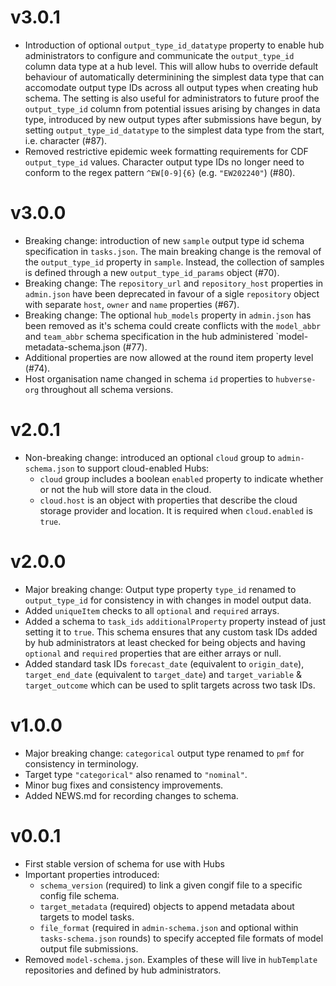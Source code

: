 # v3.0.1

* Introduction of optional `output_type_id_datatype` property to enable hub administrators to configure and communicate the `output_type_id` column data type at a hub level. This will allow hubs to override default behaviour of automatically determinining the simplest data type that can accomodate output type IDs across all output types when creating hub schema. The setting is also useful for administrators to future proof the `output_type_id` column from potential issues arising by changes in data type, introduced by new output types after submissions have begun, by setting `output_type_id_datatype` to the simplest data type from the start, i.e. character (#87).
* Removed restrictive epidemic week formatting requirements for CDF `output_type_id` values. Character output type IDs no longer need to conform to the regex pattern `^EW[0-9]{6}` (e.g. `"EW202240"`) (#80).



# v3.0.0

* Breaking change: introduction of new `sample` output type id schema specification in `tasks.json`. The main breaking change is the removal of the `output_type_id` property in `sample`. Instead, the collection of samples is defined through a new `output_type_id_params` object (#70).
* Breaking change: The `repository_url` and `repository_host` properties in `admin.json` have been deprecated in favour of a sigle `repository` object with separate `host`, `owner` and `name` properties (#67).
* Breaking change: The optional `hub_models` property in `admin.json` has been removed as it's schema could create conflicts with the `model_abbr` and `team_abbr` schema specification in the hub administered `model-metadata-schema.json (#77).
* Additional properties are now allowed at the round item property level (#74).
* Host organisation name changed in schema `id` properties to `hubverse-org` throughout all schema versions.

# v2.0.1

* Non-breaking change: introduced an optional `cloud` group to `admin-schema.json` to support cloud-enabled Hubs:
  * `cloud` group includes a boolean `enabled` property to indicate whether or not the hub will store data in the cloud.
  * `cloud.host` is an object with properties that describe the cloud storage provider and location. It is required when `cloud.enabled` is `true`.

# v2.0.0

* Major breaking change: Output type property `type_id` renamed to `output_type_id` for consistency in with changes in model output data.
* Added `uniqueItem` checks to all `optional` and `required` arrays.
* Added a schema to `task_ids` `additionalProperty` property instead of just setting it to `true`. This schema ensures that any custom task IDs added by hub administrators at least checked for being objects and having `optional` and `required` properties that are either arrays or null.
* Added standard task IDs `forecast_date` (equivalent to `origin_date`), `target_end_date` (equivalent to `target_date`) and `target_variable` & `target_outcome` which can be used to split targets across two task IDs.

# v1.0.0

* Major breaking change: `categorical` output type renamed to `pmf` for consistency in terminology.
* Target type `"categorical"` also renamed to `"nominal"`.
* Minor bug fixes and consistency improvements.
* Added NEWS.md for recording changes to schema.


# v0.0.1

* First stable version of schema for use with Hubs
* Important properties introduced:
  * `schema_version` (required) to link a given congif file to a specific config file schema.
  * `target_metadata` (required) objects to append metadata about targets to model tasks.
  * `file_format` (required in `admin-schema.json` and optional within `tasks-schema.json` rounds) to specify accepted file formats of model output file submissions.
* Removed `model-schema.json`. Examples of these will live in `hubTemplate` repositories and defined by hub administrators.
